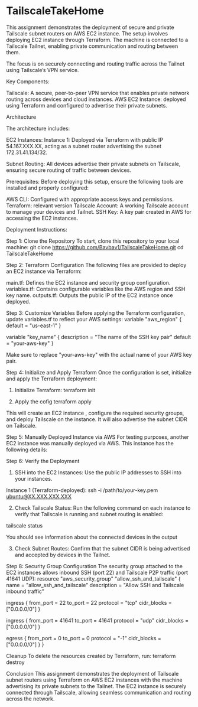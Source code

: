 # TailscaleTakeHome
This assignment demonstrates the deployment of secure and private Tailscale subnet routers on AWS EC2 instance. The setup involves deploying EC2 instance through  Terraform. The machine is connected to a Tailscale Tailnet, enabling private communication and routing between them.

The focus is on securely connecting and routing traffic across the Tailnet using Tailscale’s VPN service.

Key Components:

Tailscale: A secure, peer-to-peer VPN service that enables private network routing across devices and cloud instances.
AWS EC2 Instance:  deployed using Terraform and configured to advertise their private subnets.

Architecture

The architecture includes:

EC2 Instances:
Instance 1: Deployed via Terraform with public IP 54.167.XXX.XX, acting as a subnet router advertising the subnet 172.31.41.134/32.

Subnet Routing: All devices advertise their private subnets on Tailscale, ensuring secure routing of traffic between devices.

Prerequisites: 
Before deploying this setup, ensure the following tools are installed and properly configured:

AWS CLI: Configured with appropriate access keys and permissions. 
Terraform: relevant version
Tailscale Account: A working Tailscale account to manage your devices and Tailnet.
SSH Key: A key pair created in AWS for accessing the EC2 instances.


Deployment Instructions:

Step 1: Clone the Repository
To start, clone this repository to your local machine:
git clone https://github.com/Bavbav1/TailscaleTakeHome.git
cd TailscaleTakeHome

Step 2: Terraform Configuration
The following files are provided to deploy an EC2 instance via Terraform:

main.tf: Defines the EC2 instance and security group configuration.
variables.tf: Contains configurable variables like the AWS region and SSH key name.
outputs.tf: Outputs the public IP of the EC2 instance once deployed.

Step 3: Customize Variables
Before applying the Terraform configuration, update variables.tf to reflect your AWS settings:
variable "aws_region" {
  default = "us-east-1"
}

variable "key_name" {
  description = "The name of the SSH key pair"
  default     = "your-aws-key"
}

Make sure to replace "your-aws-key" with the actual name of your AWS key pair.

Step 4: Initialize and Apply Terraform
Once the configuration is set, initialize and apply the Terraform deployment:

1. Initialize Terraform:
   terraform init
   
3. Apply the cofig
   terraform apply
   
This will create an EC2 instance , configure the required security groups, and deploy Tailscale on the instance. It will also advertise the subnet CIDR on Tailscale.

Step 5: Manually Deployed Instance via AWS
For testing purposes, another EC2 instance was manually deployed via AWS. This instance has the following details:


Step 6: Verify the Deployment
1. SSH into the EC2 Instances: Use the public IP addresses to SSH into your instances.

Instance 1 (Terraform-deployed):
ssh -i /path/to/your-key.pem ubuntu@XX.XXX.XXX.XXX

2. Check Tailscale Status: Run the following command on each instance to verify that Tailscale is running and subnet routing is enabled:
   
tailscale status

You should see information about the connected devices in the output

3. Check Subnet Routes: Confirm that the subnet CIDR is being advertised and accepted by devices in the Tailnet.
   
Step 8: Security Group Configuration
The security group attached to the EC2 instances allows inbound SSH (port 22) and Tailscale P2P traffic (port 41641 UDP):
resource "aws_security_group" "allow_ssh_and_tailscale" {
  name        = "allow_ssh_and_tailscale"
  description = "Allow SSH and Tailscale inbound traffic"

  ingress {
    from_port   = 22
    to_port     = 22
    protocol    = "tcp"
    cidr_blocks = ["0.0.0.0/0"]
  }

  ingress {
    from_port   = 41641
    to_port     = 41641
    protocol    = "udp"
    cidr_blocks = ["0.0.0.0/0"]
  }

  egress {
    from_port   = 0
    to_port     = 0
    protocol    = "-1"
    cidr_blocks = ["0.0.0.0/0"]
  }
}


Cleanup
To delete the resources created by Terraform, run:
terraform destroy

Conclusion
This assignment demonstrates the deployment of Tailscale subnet routers using Terraform on AWS EC2 instances with the machine advertising its private subnets to the Tailnet. The EC2 instance is  securely connected through Tailscale, allowing seamless communication and routing across the network.

